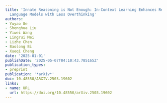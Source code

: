 ```yaml
---
title: 'Innate Reasoning is Not Enough: In-Context Learning Enhances Reasoning Large
  Language Models with Less Overthinking'
authors:
- Yuyao Ge
- Shenghua Liu
- Yiwei Wang
- Lingrui Mei
- Lizhe Chen
- Baolong Bi
- Xueqi Cheng
date: '2025-01-01'
publishDate: '2025-05-07T04:10:43.785165Z'
publication_types:
- preprint
publication: '*arXiv*'
doi: 10.48550/ARXIV.2503.19602
links:
- name: URL
  url: https://doi.org/10.48550/arXiv.2503.19602
---
```

